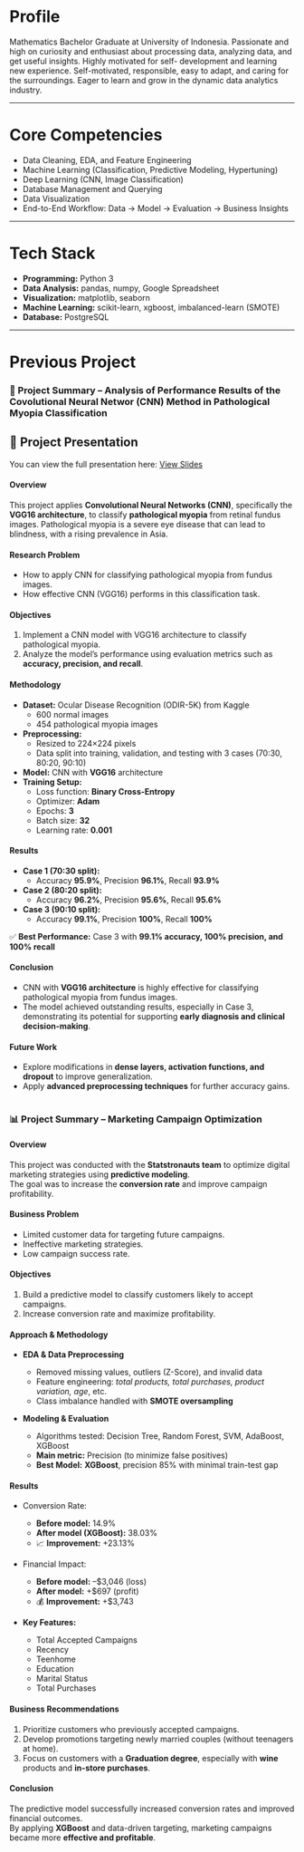 # Profile
Mathematics Bachelor Graduate at University of Indonesia. Passionate and high on curiosity and
enthusiast about processing data, analyzing data, and get useful insights. Highly motivated for self-
development and learning new experience. Self-motivated, responsible, easy to adapt, and caring for
the surroundings. Eager to learn and grow in the dynamic data analytics industry.

---

# Core Competencies  
- Data Cleaning, EDA, and Feature Engineering  
- Machine Learning (Classification, Predictive Modeling, Hypertuning)  
- Deep Learning (CNN, Image Classification)  
- Database Management and Querying  
- Data Visualization
- End-to-End Workflow: Data → Model → Evaluation → Business Insights  

---

# Tech Stack  
- **Programming:** Python 3  
- **Data Analysis:** pandas, numpy, Google Spreadsheet  
- **Visualization:** matplotlib, seaborn  
- **Machine Learning:** scikit-learn, xgboost, imbalanced-learn (SMOTE)  
- **Database:** PostgreSQL  

---

# Previous Project
### 📑 Project Summary – Analysis of Performance Results of the Covolutional Neural Networ (CNN) Method in Pathological Myopia Classification  

## 📂 Project Presentation  
You can view the full presentation here: [View Slides](https://drive.google.com/file/d/11k3wxaMkrUx-pUGzVXCXsojr33ro1QRu/view?usp=drivesdk)


#### Overview  
This project applies **Convolutional Neural Networks (CNN)**, specifically the **VGG16 architecture**, to classify **pathological myopia** from retinal fundus images. Pathological myopia is a severe eye disease that can lead to blindness, with a rising prevalence in Asia.  


#### Research Problem  
- How to apply CNN for classifying pathological myopia from fundus images.  
- How effective CNN (VGG16) performs in this classification task.  


#### Objectives  
1. Implement a CNN model with VGG16 architecture to classify pathological myopia.  
2. Analyze the model’s performance using evaluation metrics such as **accuracy, precision, and recall**.  


#### Methodology  
- **Dataset:** Ocular Disease Recognition (ODIR-5K) from Kaggle  
  - 600 normal images  
  - 454 pathological myopia images  
- **Preprocessing:**  
  - Resized to 224×224 pixels  
  - Data split into training, validation, and testing with 3 cases (70:30, 80:20, 90:10)  
- **Model:** CNN with **VGG16** architecture  
- **Training Setup:**  
  - Loss function: **Binary Cross-Entropy**  
  - Optimizer: **Adam**  
  - Epochs: **3**  
  - Batch size: **32**  
  - Learning rate: **0.001**  


#### Results  
- **Case 1 (70:30 split):**  
  - Accuracy **95.9%**, Precision **96.1%**, Recall **93.9%**  
- **Case 2 (80:20 split):**  
  - Accuracy **96.2%**, Precision **95.6%**, Recall **95.6%**  
- **Case 3 (90:10 split):**  
  - Accuracy **99.1%**, Precision **100%**, Recall **100%**  

✅ **Best Performance:** Case 3 with **99.1% accuracy, 100% precision, and 100% recall**  


#### Conclusion  
- CNN with **VGG16 architecture** is highly effective for classifying pathological myopia from fundus images.  
- The model achieved outstanding results, especially in Case 3, demonstrating its potential for supporting **early diagnosis and clinical decision-making**.  


#### Future Work  
- Explore modifications in **dense layers, activation functions, and dropout** to improve generalization.  
- Apply **advanced preprocessing techniques** for further accuracy gains.  

#
### 📊 Project Summary – Marketing Campaign Optimization  

#### Overview  
This project was conducted with the **Statstronauts team** to optimize digital marketing strategies using **predictive modeling**.  
The goal was to increase the **conversion rate** and improve campaign profitability.  


#### Business Problem  
- Limited customer data for targeting future campaigns.  
- Ineffective marketing strategies.  
- Low campaign success rate.  


#### Objectives  
1. Build a predictive model to classify customers likely to accept campaigns.  
2. Increase conversion rate and maximize profitability.  


#### Approach & Methodology  
- **EDA & Data Preprocessing**  
  - Removed missing values, outliers (Z-Score), and invalid data  
  - Feature engineering: *total products, total purchases, product variation, age*, etc.  
  - Class imbalance handled with **SMOTE oversampling**  

- **Modeling & Evaluation**  
  - Algorithms tested: Decision Tree, Random Forest, SVM, AdaBoost, XGBoost  
  - **Main metric:** Precision (to minimize false positives)  
  - **Best Model:** **XGBoost**, precision 85% with minimal train-test gap  


#### Results  
- Conversion Rate:  
  - **Before model:** 14.9%  
  - **After model (XGBoost):** 38.03%  
  - 📈 **Improvement:** +23.13%  

- Financial Impact:  
  - **Before model:** –$3,046 (loss)  
  - **After model:** +$697 (profit)  
  - 💰 **Improvement:** +$3,743  

- **Key Features:**  
  - Total Accepted Campaigns  
  - Recency  
  - Teenhome  
  - Education  
  - Marital Status  
  - Total Purchases  


#### Business Recommendations  
1. Prioritize customers who previously accepted campaigns.  
2. Develop promotions targeting newly married couples (without teenagers at home).  
3. Focus on customers with a **Graduation degree**, especially with **wine** products and **in-store purchases**.  


#### Conclusion  
The predictive model successfully increased conversion rates and improved financial outcomes.  
By applying **XGBoost** and data-driven targeting, marketing campaigns became more **effective and profitable**.  




